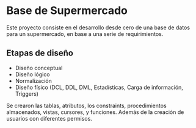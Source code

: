 <h1>Base de Supermercado</h1>
Este proyecto consiste en el desarrollo desde cero de una base de datos para un supermercado, en base a una serie de requirimientos.
<h2>Etapas de diseño</h2>
<ul>
    <li> Diseño conceptual
    <li> Diseño lógico
    <li> Normalización
    <li> Diseño físico (DCL, DDL, DML, Estadísticas, Carga de información, Triggers)
</ul>

Se crearon las tablas, atributos, los constraints, procedimientos almacenados, vistas, cursores, y funciones. Además de la creación de usuarios con diferentes permisos.